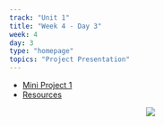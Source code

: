 ```yaml
---
track: "Unit 1"
title: "Week 4 - Day 3"
week: 4
day: 3
type: "homepage"
topics: "Project Presentation"
---
```


- [Mini Project 1](/unit1/week-3/day-3/mini-project)
- [Resources](/unit1/week-4/day-3/resources)



<center>

![](https://bigpoppacode.io/img/htmlcssjs.gif)

</center>